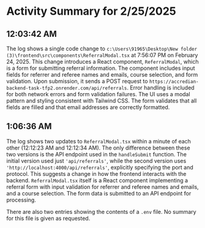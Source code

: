 # Activity Summary for 2/25/2025

## 12:03:42 AM
The log shows a single code change to `c:\Users\91965\Desktop\New folder (3)\frontend\src\components\ReferralModal.tsx` at 7:56:07 PM on February 24, 2025.  This change introduces a React component, `ReferralModal`, which is a form for submitting referral information.  The component includes input fields for referrer and referee names and emails, course selection, and form validation.  Upon submission, it sends a POST request to `https://accredian-backend-task-tfp2.onrender.com/api/referrals`.  Error handling is included for both network errors and form validation failures. The UI uses a modal pattern and styling consistent with Tailwind CSS.  The form validates that all fields are filled and that email addresses are correctly formatted.


## 1:06:36 AM
The log shows two updates to `ReferralModal.tsx` within a minute of each other (12:12:23 AM and 12:12:34 AM).  The only difference between these two versions is the API endpoint used in the `handleSubmit` function. The initial version used just `'api/referrals'`, while the second version uses `'http://localhost:4000/api/referrals'`, explicitly specifying the port and protocol. This suggests a change in how the frontend interacts with the backend.  `ReferralModal.tsx` itself is a React component implementing a referral form with input validation for referrer and referee names and emails, and a course selection. The form data is submitted to an API endpoint for processing.


There are also two entries showing the contents of a `.env` file.  No summary for this file is given as requested.
